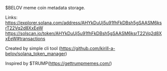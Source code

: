 $BELOV meme coin metadata storage.

Links:
https://explorer.solana.com/address/AHYkDuUj5u91fhFkDBsh5gSAASM6ksrT22Vq2d8XxEeW
https://solscan.io/token/AHYkDuUj5u91fhFkDBsh5gSAASM6ksrT22Vq2d8XxEeW#transactions

Created by simple cli tool (https://github.com/kirill-a-belov/solana_token_manager)

Inspired by $TRUMP(https://gettrumpmemes.com/)
